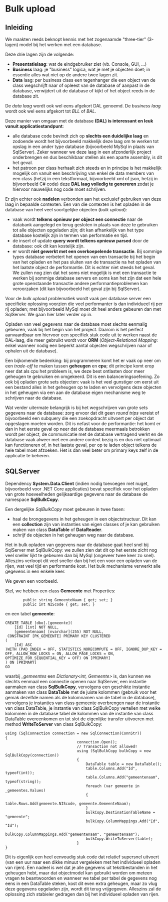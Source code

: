 # Bulk upload

## Inleiding

We maakten reeds beknopt kennis met het zogenaamde "three-tier" (3-lagen) model bij het werken met een database.

Deze drie lagen zijn de volgende:

- **Presentatielaag**: wat de eindgebruiker ziet (vb. Console, GUI, ...)
- **Business** laag: je "business" logica, wat je met je objecten doet; in essentie alles wat niet op de andere twee lagen zit.
- **Data** laag: per business class een tegenhanger die een object van de class wegschrijft naar of opleest van de database of aanpast in de database, verwijdert uit de database of kijkt of het object reeds in de database zit.

De *data laag* wordt ook wel eens afgekort DAL genoemd. De *business laag* wordt ook wel eens afgekort tot *BLL* of *BAL*.

Deze manier van omgaan met de database **(DAL) is interessant en leuk vanuit applicatiestandpunt**:

- alle database code bevindt zich op **slechts een duidelijke laag** en zodoende wordt het bijvoorbeeld makkelijk deze laag om te werken tot opslag in een ander type database (bijvoorbeeld MySql in plaats van SqlServer). Zeker wanneer we deze laag in een afzonderlijk project onderbrengen en dus beschikbaar stellen als een aparte assembly, is dit het geval.
- het patroon per class herhaalt zich steeds en in principe is het makkelijk mogelijk om vanuit een beschrijving van enkel de data members van een class (hetzij in een tekstformaat, bijvoorbeeld xml of json, hetzij in bijvoorbeeld C# code) deze **DAL laag volledig te genereren** zodat je hiervoor nauwelijks nog code moet schrijven.

Er zijn echter ook **nadelen** verbonden aan het exclusief gebruiken van deze laag in bepaalde contexten. Een van die contexten is het opladen in de database van heel veel soortgelijke objecten (*bulk upload*):

- vaak wordt **telkens opnieuw per object een connectie** naar de databank aangelegd en terug gesloten in plaats van deze te gebruiken tot alle objecten opgeladen zijn; dit kan afhankelijk van het type database kostelijk zijn in termen van performatie en tijd.
- de insert of update **query wordt telkens opnieuw parsed** door de database: ook dit kan kostelijk zijn.
- er wordt **niet gewerkt met een overkoepelende transactie**. Bij sommige types database verbetert het openen van een transactie bij het begin van het opladen en het pas sluiten van de transactie na het opladen van het laatste object de performantie. Dit is echter niet steeds het geval. We zullen nog zien dat het soms niet mogelijk is met een transactie te werken bij sommige database servers en soms kan het zijn dat een hele grote openstaande transactie andere performantieproblemen kan veroorzaken (dit kan bijvoorbeeld het geval zijn bij SqlServer).

Voor de *bulk upload* problematiek wordt vaak per database server een specifieke oplossing voorzien die veel performanter is dan individueel rij per rij opladen; met bijvoorbeeld MySql moet dit heel anders gebeuren dan met SqlServer. We gaan hier later verder op in.

Opladen van veel gegevens naar de database moet slechts eenmalig gebeuren, vaak bij het begin van het project. Daarom is het perfect aanvaardbaar om hiervoor een specifiek stuk code uit te werken naast de DAL-laag, die meer gebruikt wordt voor **ORM** (*Object-Relational Mapping*: enkel wanneer nodig een beperkt aantal objecten wegschrijven naar of ophalen uit de database).

Een bijkomende bedenking: bij programmeren komt het er vaak op neer om een *trade-off* te maken tussen **geheugen** en **cpu**; dit principe komt erop neer dat als cpu het probleem is, we deze best ontlasten door meer geheugen te gebruiken en omgekeerd. Dit is een balanceringsoefening. Zo ook bij opladen grote sets objecten: vaak is het veel gunstiger om eerst uit een bestand alles in het geheugen op te laden en vervolgens deze objecten in het geheugen via een aan de database eigen mechanisme weg te schrijven naar de database.

Wat verder uitermate belangrijk is bij het wegschrijven van grote sets gegevens naar de database: zorg ervoor dat dit geen *round trips* vereist of bijvoorbeeld een subquery die een zoekopdracht uitvoert per object dat opgeslagen moeten worden. Dit is nefast voor de performantie: het komt er dan in het eerste geval op neer dat de database meermaals betrokken wordt per object, de communicatie met de database vertragend werkt en de database vaak alweer met een andere context bezig is en dus niet optimaal kan functioneren of, in het laatste geval, per op te laden object telkens de hele tabel moet afzoeken. Het is dan veel beter om primary keys zelf in de applicatie te beheren.

## SQLServer

Dependency **System.Data.Client** (indien nodig toevoegen met nuget, bijvoorbeeld voor .NET Core applicaties) bevat specifiek voor het opladen van grote hoeveelheden gelijkaardige gegevens naar de database de namespace **SqlBulkCopy**.

Een dergelijke *SqlBulkCopy* moet gebeuren in twee fasen:

- haal de brongegevens in het geheugen in een objectstructuur. Dit kan een **collection** zijn van instanties van eigen classes of je kan gebruiken maken van class **DataTable** of **DataReader**. 
- schrijf de objecten in het geheugen weg naar de database.

Het in bulk opladen van gegevens naar de database gaat heel snel bij SqlServer met SqlBulkCopy: we zullen zien dat dit op het eerste zicht nog veel sneller lijkt te gebeuren dan bij MySql (ongeveer twee keer zo snel). Alleszins verloopt dit veel sneller dan bij het een voor een opladen van de rijen, wat veel tijd en performantie kost. Het bulk mechanisme verwerkt alle gegevens in een enkele keer.

We geven een voorbeeld.

Stel, we hebben een class **Gemeente** met Properties:

````Csharp
        public string GemeenteNaam { get; set; }
        public int NIScode { get; set; }
````

en een tabel **gemeente**:

````Csharp
CREATE TABLE [dbo].[gemeente](
	[Id] [int] NOT NULL,
	[gemeentenaam] [nvarchar](255) NOT NULL,
 CONSTRAINT [PK_GEMEENTE] PRIMARY KEY CLUSTERED 
(
	[Id] ASC
)WITH (PAD_INDEX = OFF, STATISTICS_NORECOMPUTE = OFF, IGNORE_DUP_KEY = OFF, ALLOW_ROW_LOCKS = ON, ALLOW_PAGE_LOCKS = ON, OPTIMIZE_FOR_SEQUENTIAL_KEY = OFF) ON [PRIMARY]
) ON [PRIMARY]
GO
````

waarbij *_gemeentes* een *Dictionary<int, Gemeente>* is, dan kunnen we slechts eenmaal een connectie openen naar SqlServer, een instantie aanmaken van class **SqlBulkCopy**, vervolgens een geschikte instantie aanmaken van class **DataTable** met de juiste kolommen (gebruik voor het gemak dezelfde namen als de kolomnamen van de tabel in de database), vervolgens je instanties van class gemeente overbrengen naar de instantie van class DataTable, je instantie van class SqlBulkCopy vertellen met welke kolommen in de database tabel de kolommen van de instantie van class DataTable overeenkomen en tot slot de eigenlijke transfer uitvoeren met method **WriteToServer** van class SqlBulkCopy:

````Csharp
using (SqlConnection connection = new SqlConnection(ConnStr))
{
                                connection.Open();
                                // Transaction not allowed!
                                using (SqlBulkCopy bulkCopy = new SqlBulkCopy(connection))
                                {
                                    DataTable table = new DataTable();
                                    table.Columns.Add("Id", typeof(int));
                                    table.Columns.Add("gemeentenaam", typeof(string));
                                    foreach (var gemeente in _gemeentes.Values)
                                    {
                                        table.Rows.Add(gemeente.NIScode, gemeente.GemeenteNaam);
                                    }
                                    bulkCopy.DestinationTableName = "gemeente";
                                    bulkCopy.ColumnMappings.Add("Id", "Id");
                                    bulkCopy.ColumnMappings.Add("gemeentenaam", "gemeentenaam");
                                    bulkCopy.WriteToServer(table);
                                }
}
````

Dit is eigenlijk een heel eenvoudig stuk code dat relatief supersnel uitvoert (van een uur naar een dikke minuut vergeleken met het individueel opladen van rijen). Een nadeel is wel dat je alle gegevens uit tekstbestanden in het geheugen hebt, maar dat objectmodel kan gebruikt worden om meteen vragen te beantwoorden en wanneer we tabel per tabel de gegevens nog eens in een DataTable steken, kost dit even extra geheugen, maar zo vlug deze gegevens opgeladen zijn, wordt dit terug vrijgegeven. Alleszins zal de oplossing zich stabieler gedragen dan bij het individueel opladen van rijen.

